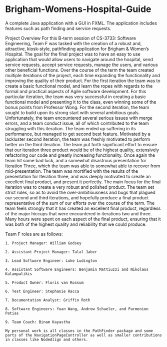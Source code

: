 # Brigham-Womens-Hospital-Guide
A complete Java application with a GUl in FXML. The application includes features such as path finding and service requests.

Project Overview
For this B-term session of CS-3733: Software Engineering, Team F was tasked with the creation of a robust and, attractive, kiosk-style, pathfinding application for Brigham & Women’s Hospital. The goal for the final project was to have an easy to use application that would allow users to navigate around the hospital, send service requests, accept service requests, manage the users, and various other beneficial functions.  Over the course of the term the team created multiple iterations of the project, each time expanding the functionality and  improving the quality of their product. 
For the first iteration the team was to create a basic functional model, and learn the ropes with regards to the formal and practical aspects of Agile software development. For this particular iteration, the team was very successful in creating a basic functional model and presenting it to the class, even winning some of the bonus points from Professor Wong.
For the second iteration, the team sought to build upon its strong start with several ambitious goals. Unfortunately, the team encountered several serious issues with merge errors, and a team conduct issue, all of which contributed to the team struggling with this iteration. The team ended up suffering in its performance, but managed to get second best feature.
Motivated by a lackluster second iteration, the team was freshly motivated to perform better on the third iteration. The team put forth significant effort to ensure that our iteration three product would be of the highest quality, extensively refactoring our code and greatly increasing functionality. Once again the team hit some bad luck, and a somewhat disastrous presentation for Iteration Three, which the team was able to somewhat able to recover from mid-presentation. 
The team was mortified with the results of the presentation for Iteration three, and was deeply motivated to create an excellent final product, and present it perfectly. The main focus for the final iteration was to create a very robust and polished product. The team set strict rules, so as to avoid the over-ambitiousness and bugs that plagued our second and third iterations, and hopefully produce a final product representative of the sum of our efforts over the course of the term.
The team feels strongly that it has created an excellent final product, regardless of the major hiccups that were encountered in iterations two and three. Many hours were spent on each aspect of the final product, ensuring that it was both of the highest quality and reliability that we could produce.


Team F roles are as follows:

    1. Project Manager: William Godsey
    
    2. Assistant Project Manager: Talal Jaber
    
    3. Lead Software Engineer: Luke Ludington
    
    4. Assistant Software Engineers: Benjamin Mattiuzzi and Nikolaos Kalampalikis
    
    5. Product Owner: Floris van Rossum
    
    6. Test Engineer: Stephanie Racca
    
    7. Documentation Analyst: Griffin Roth
    
    8. Software Engineers: Yuan Wang, Andrew Schueler, and Parmenion Patias
    
    9. Team Coach: Binam Kayastha
    
    My personal work is all classes in the PathFinder package and some parts of the NavigationPageController as well as smaller contributions in classes like NodeAlign and others.
